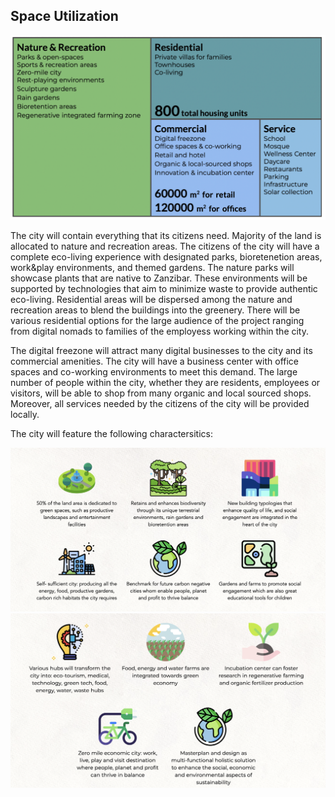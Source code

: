## Space Utilization

![](img/utilization.png)  

The city will contain everything that its citizens need. Majority of the land is allocated to nature and recreation areas. The citizens of the city will have a complete eco-living experience with designated parks, bioretenetion areas, work&play environments, and themed gardens. The nature parks will showcase plants that are native to Zanzibar. These environments will be supported by technologies that aim to minimize waste to provide authentic eco-living. Residential areas will be dispersed among the nature and recreation areas to blend the buildings into the greenery. There will be various residential options for the large audience of the project ranging from digital nomads to families of the employess working within the city. 

The digital freezone will attract many digital businesses to the city and its commercial amenities. The city will have a business center with office spaces and co-working environments to meet this demand. The large number of people within the city, whether they are residents, employees or visitors, will be able to shop from many organic and local sourced shops. Moreover, all services needed by the citizens of the city will be provided locally. 

The city will feature the following charactersitics:

![](img/characteristics1.png) 
![](img/characteristics2.png) 